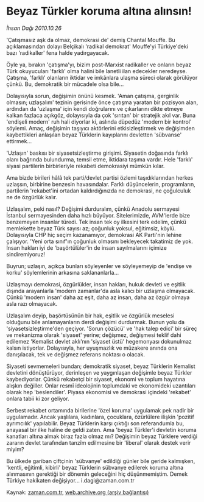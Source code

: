 # Beyaz Türkler koruma altına alınsın!

*İhsan Dağı 2010.10.26*

<td class="news-spot">
<p>'Çatışmasız aşk da olmaz, demokrasi de' demiş Chantal Mouffe. Bu açıklamasından dolayı Belçikalı 'radikal demokrat' Mouffe'yi Türkiye'deki bazı 'radikaller' fena halde yadırgayacak.</p>
<p><p>Öyle ya, bırakın 'çatışma'yı, bizim post-Marxist radikaller ve onların beyaz Türk okuyucuları 'farklı' olma halini bile lanetli ilan edecekler neredeyse. Çatışma, 'farklı' olanların iktidar ve imkânlara ulaşma süreci olarak görülüyor çünkü. Bu, demokratik bir mücadele olsa bile...
<p>Dolayısıyla sorun, değişimin önünü kesmek. 'Aman çatışma, gerginlik olmasın; uzlaşalım' tezinin gerisinde önce çatışma yaratan bir pozisyon alan, ardından da 'uzlaşma' için kendi doğrularını ve çıkarlarını dikte etmeye kalkan fazlaca açıkgöz, dolayısıyla da çok 'sırıtan' bir stratejik akıl var. Buna 'endişeli modern' ruh hali diyorlar ki, aslında düpedüz 'modern bir kontrol' söylemi. Amaç, değişimin taşıyıcı aktörlerini etkisizleştirmek ve değişimden kaybettikleri anlaşılan beyaz Türklerin kayıplarını devletten 'sübvanse' ettirmek... 
<p>'Uzlaşın' baskısı bir siyasetsizleştirme girişimi. Siyasetin doğasında farklı olanı bağrında bulundurma, temsil etme, iktidara taşıma vardır. Hele 'farklı' siyasi partilerin birbirleriyle rekabeti demokrasiyi mümkün kılar.
<p>Ama bizde birileri hâlâ tek parti/devlet partisi özlemi taşıdıklarından herkes uzlaşsın, birbirine benzesin havasındalar. Farklı düşüncelerin, programların, partilerin 'rekabet'ini ortadan kaldırdığınızda ne demokrasi, ne çoğulculuk ne de özgürlük kalır.
<p>Uzlaşalım, peki nasıl? Değişimi durduralım, çünkü Anadolu sermayesi İstanbul sermayesinden daha hızlı büyüyor. Sitelerimizde, AVM'lerde bize benzemeyen insanlar türedi. Tek insan tek oy ilkesini terk edelim, çünkü memlekette beyaz Türk sayısı az; çoğunluk yoksul, eğitimsiz, köylü. Dolayısıyla CHP hiç seçim kazanamıyor, demokrasi AK Parti'nin lehine çalışıyor. 'Yeni orta sınıf'ın çoğunluk olmasını bekleyecek takatimiz de yok. İnsan hakları iyi de 'başörtülüler'in de insan sayılmalarını içimize sindiremiyoruz!
<p>Buyrun; uzlaşın, açıkça bunları söyleyenler ve söyleyemeyip de 'endişe ve korku' söylemlerinin arkasına saklananlarla...
<p>Uzlaşmayı demokrasi, özgürlükler, insan hakları, hukuk devleti ve eşitlik dışında arayanlarla 'modern zamanlar'da asla kalıcı bir uzlaşma olmayacak. Çünkü 'modern insan' daha az eşit, daha az insan, daha az özgür olmaya asla razı olmayacak.
<p>Uzlaşalım deyip, başörtüsünün bir hak, eşitlik ve özgürlük meselesi olduğunu bile anlamayanların derdi değişimi durdurmak. Bunun yolu da 'siyasetsizleştirme'den geçiyor. 'Sorun çözücü' ve 'hak talep edici' bir süreç ve mekanizma olarak 'siyaset' yerine; değişmez, değişmesi teklif dahi edilemez 'Kemalist devlet aklı'nın 'siyaset üstü' hegemonyası dokunulmaz kalsın istiyorlar. Dolayısıyla, her uyuşmazlık ve müzakere anında ona danışılacak, tek ve değişmez referans noktası o olacak. 
<p>Siyaseti sevmemeleri bundan; demokratik siyaset, beyaz Türklerin Kemalist devletini dönüştürüyor, derinleşen ve yaygınlaşan değişimle beyaz Türkler kaybediyorlar. Çünkü rekabetçi bir siyaset, ekonomi ve toplum hayatına alışkın değiller. Onlar resmî ideolojinin toplumdaki ve ekonomideki uzantıları olarak hep 'beslendiler'. Piyasa ekonomisi ve demokrasi içindeki 'rekabet' onlara tabii ki zor geliyor.
<p>Serbest rekabet ortamında birilerine 'özel koruma' uygulamak pek nadir bir uygulamadır. Ancak yaşlılara, kadınlara, çocuklara, özürlülere ilişkin 'pozitif ayrımcılık' yapılabilir. Beyaz Türklerin karşı çıktığı son referandumla bu, anayasal bir ilke haline de geldi zaten. Ama 'beyaz Türkler'i devletin koruma kanatları altına almak biraz fazla olmaz mı? Değişimin beyaz Türklere verdiği zararın devlet tarafından tanzîm edilmesine bir 'liberal' olarak destek verir miyim?
<p>Bu ülkede gariban çiftçinin 'sübvanye' edildiği günler bile geride kalmışken, 'kentli, eğitimli, kibirli' beyaz Türklerin sübvanye edilerek koruma altına alınmasının gerektiği bir dönemin geleceğini hiç düşünmemiştim. Demek Türkiye hakikaten değişiyor... i.dagi@zaman.com.tr</p>
<a href="http://web.archive.org/web/20101130165040/mailto:i.dagi@zaman.com.tr">
</a></p></p></p></p></p></p></p></p></p></p></p></td>

Kaynak: [zaman.com.tr](http://zaman.com.tr/yazar.do?yazino=1045003), [web.archive.org (arşiv bağlantısı)](http://web.archive.org/web/20101130165040/http://zaman.com.tr/yazar.do?yazino=1045003)
